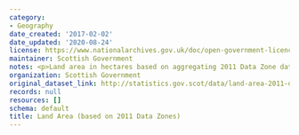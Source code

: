 ```yaml
---
category:
- Geography
date_created: '2017-02-02'
date_updated: '2020-08-24'
license: https://www.nationalarchives.gov.uk/doc/open-government-licence/version/3/
maintainer: Scottish Government
notes: <p>Land area in hectares based on aggregating 2011 Data Zone data.</p>
organization: Scottish Government
original_dataset_link: http://statistics.gov.scot/data/land-area-2011-data-zone-based
records: null
resources: []
schema: default
title: Land Area (based on 2011 Data Zones)
---
```

